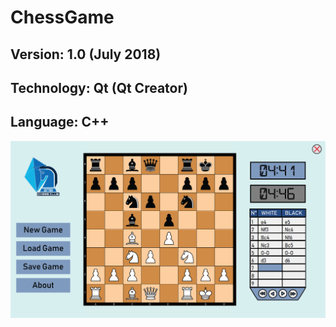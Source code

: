# ChessGame
## Version: 1.0 (July 2018)
## Technology: Qt (Qt Creator)
## Language: C++
![Screenshot](https://github.com/BilelYosri/ChessGame/blob/master/Screenshot.png)
